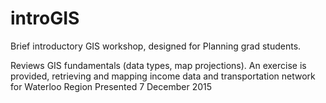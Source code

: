 # introGIS
Brief introductory GIS workshop, designed for Planning grad students.

Reviews GIS fundamentals (data types, map projections). An exercise is provided, retrieving and mapping income data and transportation network for Waterloo Region
Presented 7 December 2015
